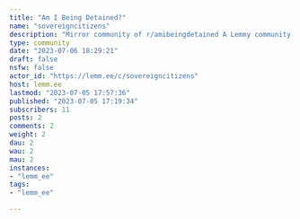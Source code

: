```yaml
---
title: "Am I Being Detained?" 
name: "sovereigncitizens"
description: "Mirror community of r/amibeingdetained A Lemmy community created for discussing Sovereign Citizen/Freeman on the Land/Moorish American and related groups and individuals, the circumstances in which they arise, the circumstances that aggravate them, and the havoc their madness can wreak. We also like to giggle at their ignorance and idiotic behaviour."
type: community
date: "2023-07-06 18:29:21"
draft: false
nsfw: false
actor_id: "https://lemm.ee/c/sovereigncitizens"
host: lemm.ee
lastmod: "2023-07-05 17:57:36"
published: "2023-07-05 17:19:34"
subscribers: 11
posts: 2
comments: 2
weight: 2
dau: 2
wau: 2
mau: 2
instances:
- "lemm_ee"
tags: 
- "lemm_ee"

---
```

